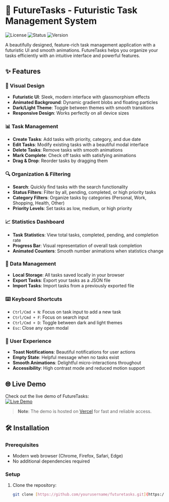# 🚀 FutureTasks - Futuristic Task Management System

![License](https://img.shields.io/badge/license-MIT-blue.svg)
![Status](https://img.shields.io/badge/status-active-brightgreen.svg)
![Version](https://img.shields.io/badge/version-1.0.0-purple.svg)

A beautifully designed, feature-rich task management application with a futuristic UI and smooth animations. FutureTasks helps you organize your tasks efficiently with an intuitive interface and powerful features.

## ✨ Features

### 🎨 Visual Design
- **Futuristic UI**: Sleek, modern interface with glassmorphism effects
- **Animated Background**: Dynamic gradient blobs and floating particles
- **Dark/Light Theme**: Toggle between themes with smooth transitions
- **Responsive Design**: Works perfectly on all device sizes

### 📊 Task Management
- **Create Tasks**: Add tasks with priority, category, and due date
- **Edit Tasks**: Modify existing tasks with a beautiful modal interface
- **Delete Tasks**: Remove tasks with smooth animations
- **Mark Complete**: Check off tasks with satisfying animations
- **Drag & Drop**: Reorder tasks by dragging them

### 🔍 Organization & Filtering
- **Search**: Quickly find tasks with the search functionality
- **Status Filters**: Filter by all, pending, completed, or high priority tasks
- **Category Filters**: Organize tasks by categories (Personal, Work, Shopping, Health, Other)
- **Priority Levels**: Set tasks as low, medium, or high priority

### 📈 Statistics Dashboard
- **Task Statistics**: View total tasks, completed, pending, and completion rate
- **Progress Bar**: Visual representation of overall task completion
- **Animated Counters**: Smooth number animations when statistics change

### 💾 Data Management
- **Local Storage**: All tasks saved locally in your browser
- **Export Tasks**: Export your tasks as a JSON file
- **Import Tasks**: Import tasks from a previously exported file

### ⌨️ Keyboard Shortcuts
- `Ctrl/Cmd + N`: Focus on task input to add a new task
- `Ctrl/Cmd + F`: Focus on search input
- `Ctrl/Cmd + D`: Toggle between dark and light themes
- `Esc`: Close any open modal

### 🎉 User Experience
- **Toast Notifications**: Beautiful notifications for user actions
- **Empty State**: Helpful message when no tasks exist
- **Smooth Animations**: Delightful micro-interactions throughout
- **Accessibility**: High contrast mode and reduced motion support

## 🌐 Live Demo

Check out the live demo of FutureTasks:  
[![Live Demo](https://img.shields.io/badge/Live%20Demo-View%20Now-brightgreen?style=for-the-badge&logo=vercel&logoColor=white)](https://your-deployment-link-here.com)

> **Note**: The demo is hosted on [Vercel](https://future-task-beta.vercel.app/) for fast and reliable access.

## 🛠️ Installation

### Prerequisites
- Modern web browser (Chrome, Firefox, Safari, Edge)
- No additional dependencies required

### Setup
1. Clone the repository:
   ```bash
   git clone [https://github.com/yourusername/futuretasks.git](https://github.com/anirbanax014/FutureTask-List-App.git)
